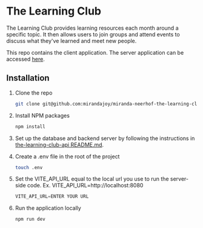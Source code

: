 # The Learning Club

The Learning Club provides learning resources each month around a specific topic. It then allows users to join groups and attend events to discuss what they've learned and meet new people.

This repo contains the client application. The server application can be accessed [here](https://github.com/mirandajoy/the-learning-club-api).

## Installation

1. Clone the repo
   ```sh
   git clone git@github.com:mirandajoy/miranda-neerhof-the-learning-club.git
   ```

2. Install NPM packages
   ```sh
   npm install
   ```

3. Set up the database and backend server by following the instructions in [the-learning-club-api README.md](https://github.com/mirandajoy/the-learning-club-api/tree/main#readme).

4. Create a .env file in the root of the project
    ```sh
   touch .env
   ```

5. Set the VITE_API_URL equal to the local url you use to run the server-side code. Ex. VITE_API_URL=http://localhost:8080
    ```js
   VITE_API_URL=ENTER YOUR URL
   ```

6. Run the application locally
    ```sh
   npm run dev
   ```